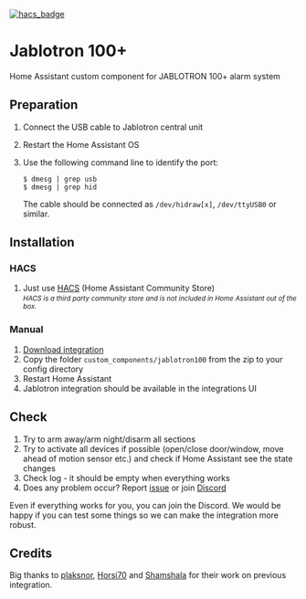 [![hacs_badge](https://img.shields.io/badge/HACS-Default-orange.svg?style=for-the-badge)](https://github.com/hacs/default)

# Jablotron 100+

Home Assistant custom component for JABLOTRON 100+ alarm system

## Preparation

1. Connect the USB cable to Jablotron central unit
2. Restart the Home Assistant OS
3. Use the following command line to identify the port:

    ```
    $ dmesg | grep usb
    $ dmesg | grep hid
    ```

    The cable should be connected as `/dev/hidraw[x]`, `/dev/ttyUSB0` or similar.

## Installation

### HACS

1. Just use [HACS](https://hacs.xyz/) (Home Assistant Community Store)  
    <small>*HACS is a third party community store and is not included in Home Assistant out of the box.*</small>

### Manual

1. [Download integration](https://github.com/kukulich/home-assistant-jablotron100/releases/)
2. Copy the folder `custom_components/jablotron100` from the zip to your config directory
3. Restart Home Assistant
4. Jablotron integration should be available in the integrations UI

## Check

1. Try to arm away/arm night/disarm all sections
2. Try to activate all devices if possible (open/close door/window, move ahead of motion sensor etc.) and check if Home Assistant see the state changes
3. Check log - it should be empty when everything works
4. Does any problem occur? Report [issue](https://github.com/kukulich/home-assistant-jablotron100/issues) or join [Discord](https://discord.gg/bNmaB6n)

Even if everything works for you, you can join the Discord. We would be happy if you can test some things so we can make the integration more robust.

## Credits

Big thanks to [plaksnor](https://github.com/plaksnor/), [Horsi70](https://github.com/Horsi70/) and [Shamshala](https://github.com/Shamshala/) for their work on previous integration.
